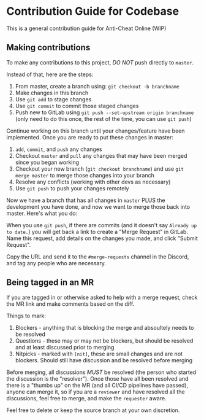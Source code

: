 # Contribution Guide for Codebase

This is a general contribution guide for Anti-Cheat Online (WIP)

## Making contributions
To make any contributions to this project, *DO NOT* push directly to `master`.

Instead of that, here are the steps:

1. From master, create a branch using: `git checkout -b branchname`
2. Make changes in this branch
3. Use `git add` to stage changes
4. Use `git commit` to commit those staged changes
5. Push new to GitLab using `git push --set-upstream origin branchname` (only need to do this once, the rest of the time, you can use `git push`)

Continue working on this branch until your changes/feature have been implemented. Once you are ready to put these changes in master:

1. `add`, `commit`, and `push` any changes
2. Checkout `master` and `pull` any changes that may have been merged since you began working
3. Checkout your new branch (`git checkout branchname`) and use `git merge master` to merge those changes into your branch
4. Resolve any conflicts (working with other devs as necessary)
5. Use `git push` to push your changes remotely

Now we have a branch that has all changes in `master` PLUS the development you have done, and now we want to merge those back into master. Here's what you do:

When you use `git push`, if there are commits (and it doesn't say `Already up to date.`) you will get back a link to create a "Merge Request" in GitLab. Name this request, add details on the changes you made, and click "Submit Request".

Copy the URL and send it to the `#merge-requests` channel in the Discord, and tag any people who are necessary.

## Being tagged in an MR

If you are tagged in or otherwise asked to help with a merge request, check the MR link and make comments based on the diff.

Things to mark:
1. Blockers - anything that is blocking the merge and absoultely needs to be resolved
2. Questions - these may or may not be blockers, but should be resolved and at least discussed prior to merging
3. Nitpicks - marked with `[nit]`, these are small changes and are not blockers. Should still have discussion and be resolved before merging

Before merging, all discussions *MUST* be resolved (the person who started the discussion is the "resolver"). Once those have all been resolved and there is a "thumbs up" on the MR (and all CI/CD pipelines have passed), anyone can merge it, so if you are a `reviewer` and have resolved all the discussions, feel free to merge, and make the `requester` aware.

Feel free to delete or keep the source branch at your own discretion.
